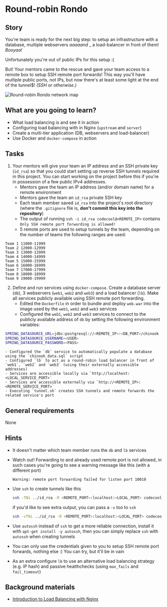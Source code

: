 # Round-robin Rondo

## Story

You're team is ready for the next big step: to setup an infrastructure with a database, multiple webservers _aaaaand_ _ a load-balancer in front of them! _Booyaa!_

Unfortunately you're out of public IPs for this setup :(

But! Your mentors came to the rescue and gave your team access to a remote box to setup SSH remote port forwards!
This way you'll have multiple public ports, not IPs, but now there's at least some light at the end of the tunnel$! _(SSH or otherwise.)_

![Round-robin Rondo network map](media/admin/round-robin-rondo.png)

## What are you going to learn?

- What load balancing is and see it in action
- Configuring load balancing with in Nginx (`upstream` and `server`)
- Create a multi-tier application (DB, webservers and load-balancer)
- Use Docker and `docker-compose` in action

## Tasks

1. Your mentors will give your team an IP address and an SSH private key (`id_rsa`) so that you
could start setting up reverse SSH tunnels required in this project.
You can start working on the project before this if you're in possession of a few public IPv4 addresses.
    - Mentors gave the team an IP address (and/or domain name) for a remote environment
    - Mentors gave the team an `id_rsa` private SSH key
    - Each team member saved `id_rsa` into the project's root directory (where the `.gitignore` file is, **don't commit this key into the repository**)
    - The output of running `ssh -i id_rsa codecool@<REMOTE_IP>` contains `Only SSH remote port forwarding is allowed!`
    - 5 remote ports are used to setup tunnels by the team, depending on the number of teams the following ranges are used:

```text
Team 1 11000-11999
Team 2 12000-12999
Team 3 13000-13999
Team 4 14000-14999
Team 5 15000-15999
Team 6 16000-16999
Team 7 17000-17999
Team 8 18000-18999
Team 9 19000-19999
```

2. Define and run services using `docker-compose`. Create a database server (`db`), 3 webservers (`web1`, `web2` and `web3`) and a load balancer (`lb`). Make all services publicly available using SSH remote port forwarding.
    - Edited the `Dockerfile` in order to bundle and deploy `web.war` into the image used by the `web1`, `web2` and `web3` services
    - Configured the `web1`, `web2` and `web3` services to connect to the publicly available address of `db` by setting the following environment variables:

```sh
SPRING_DATASOURCE_URL=jdbc:postgresql://<REMOTE_IP>:<DB_PORT>/chinook
SPRING_DATASOURCE_USERNAME=<USER>
SPRING_DATASOURCE_PASSWORD=<PASS>
```
    - Configured the `db` service to automatically populate a database using the `chinook_data.sql` script
    - Configured `lb` to act as a round-robin load balancer in front of `web1`, `web2` and `web3` (using their externally accessible addresses)
    - Services are accessible locally via `http://localhost:<LOCAL_SERVICE_PORT>`
    - Services are accessible externally via `http://<REMOTE_IP>:<REMOTE_SERVICE_PORT>`
    - Executing `tunnel.sh` creates SSH tunnels and remote forwards the related service's port

## General requirements

None

## Hints

- It doesn't matter which team member runs the `db` and `lb` services
- Watch out! Forwarding to and already used remote port is not allowed, in such cases you're going to see a warning message like this (with a different port)

  ```text
  Warning: remote port forwarding failed for listen port 10010
  ```

- Use `ssh` to create tunnels like this

  ```sh
  ssh -TNi ../id_rsa -R <REMOTE_PORT>:localhost:<LOCAL_PORT> codecool@<REMOTE_IP>
  ```

  if you'd like to see extra output, you can pass a `-v` too to `ssh`

  ```sh
  ssh -vTNi ../id_rsa -R <REMOTE_PORT>:localhost:<LOCAL_PORT> codecool@<REMOTE_IP>
  ```

- Use  `autossh` instead of `ssh` to get a more reliable connection, install it with `apt-get install -y autossh`, then you can simply replace `ssh` with `autossh` when creating tunnels
- You can only use the credentials given to you to setup SSH remote port forwards, nothing else :) You can try, but it'll be in vain
- As an extra configure `lb` to use an alternative load balancing strategy (e.g. IP hash) and passive healthchecks (using `max_fails` and `fail_timeout`)

## Background materials

- [Introduction to Load Balancing with Nginx](project/curriculum/materials/tutorials/introduction-to-load-balancing-with-nginx.md)
